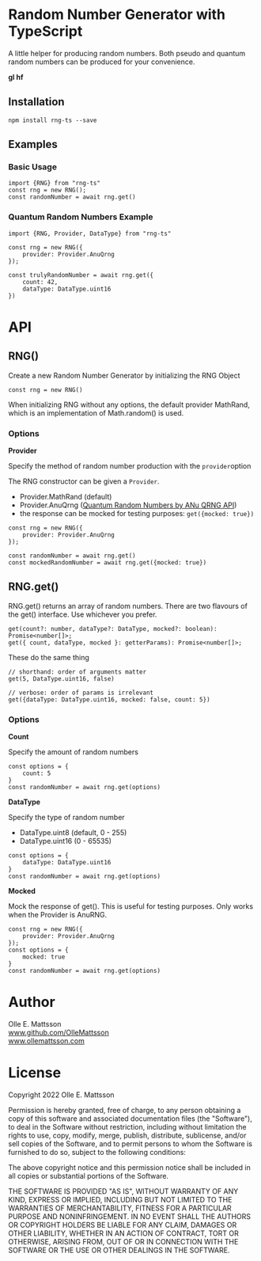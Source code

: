 # Random Number Generator with TypeScript

A little helper for producing random numbers. Both pseudo and quantum random numbers can be produced for your convenience. 

**gl hf** 

## Installation

`npm install rng-ts --save`


## Examples

### Basic Usage

```
import {RNG} from "rng-ts"
const rng = new RNG();
const randomNumber = await rng.get()
```

### Quantum Random Numbers Example

```
import {RNG, Provider, DataType} from "rng-ts"

const rng = new RNG({
    provider: Provider.AnuQrng
});

const trulyRandomNumber = await rng.get({
    count: 42,
    dataType: DataType.uint16
})
```

# API

## RNG()

Create a new Random Number Generator by initializing the RNG Object

```
const rng = new RNG()
```

When initializing RNG without any options, the default provider MathRand, which is an implementation of Math.random() is used.


### Options

**Provider**

Specify the method of random number production with the `provider`option

The RNG constructor can be given a `Provider`. 
- Provider.MathRand (default)
- Provider.AnuQrng ([Quantum Random Numbers by ANu QRNG API](https://qrng.anu.edu.au/))
 - the response can be mocked for testing purposes: `get({mocked: true})`

```
const rng = new RNG({
    provider: Provider.AnuQrng
});

const randomNumber = await rng.get()
const mockedRandomNumber = await rng.get({mocked: true})
```

## RNG.get()

RNG.get() returns an array of random numbers. There are two flavours of the get() interface. Use whichever you prefer.
```
get(count?: number, dataType?: DataType, mocked?: boolean): Promise<number[]>;
get({ count, dataType, mocked }: getterParams): Promise<number[]>;
```


These do the same thing
```
// shorthand: order of arguments matter
get(5, DataType.uint16, false)

// verbose: order of params is irrelevant
get({dataType: DataType.uint16, mocked: false, count: 5})

```


### Options

**Count**

Specify the amount of random numbers

```
const options = {
    count: 5
}
const randomNumber = await rng.get(options)

```

**DataType**

Specify the type of random number

- DataType.uint8 (default, 0 - 255)
- DataType.uint16 (0 - 65535)

```
const options = {
    dataType: DataType.uint16
}
const randomNumber = await rng.get(options)
```


**Mocked**  

Mock the response of get(). This is useful for testing purposes. Only works when the Provider is AnuRNG.

```
const rng = new RNG({
    provider: Provider.AnuQrng
});
const options = {
    mocked: true
}
const randomNumber = await rng.get(options)
```




# Author
Olle E. Mattsson  
www.github.com/OlleMattsson  
www.ollemattsson.com  


# License

Copyright 2022 Olle E. Mattsson

Permission is hereby granted, free of charge, to any person obtaining a copy of this software and associated documentation files (the "Software"), to deal in the Software without restriction, including without limitation the rights to use, copy, modify, merge, publish, distribute, sublicense, and/or sell copies of the Software, and to permit persons to whom the Software is furnished to do so, subject to the following conditions:

The above copyright notice and this permission notice shall be included in all copies or substantial portions of the Software.

THE SOFTWARE IS PROVIDED "AS IS", WITHOUT WARRANTY OF ANY KIND, EXPRESS OR IMPLIED, INCLUDING BUT NOT LIMITED TO THE WARRANTIES OF MERCHANTABILITY, FITNESS FOR A PARTICULAR PURPOSE AND NONINFRINGEMENT. IN NO EVENT SHALL THE AUTHORS OR COPYRIGHT HOLDERS BE LIABLE FOR ANY CLAIM, DAMAGES OR OTHER LIABILITY, WHETHER IN AN ACTION OF CONTRACT, TORT OR OTHERWISE, ARISING FROM, OUT OF OR IN CONNECTION WITH THE SOFTWARE OR THE USE OR OTHER DEALINGS IN THE SOFTWARE.